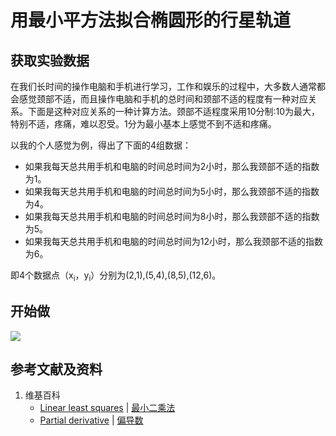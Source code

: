 # 用最小平方法拟合椭圆形的行星轨道

## 获取实验数据

在我们长时间的操作电脑和手机进行学习，工作和娱乐的过程中，大多数人通常都会感觉颈部不适，而且操作电脑和手机的总时间和颈部不适的程度有一种对应关系。下面是这种对应关系的一种计算方法。颈部不适程度采用10分制:10为最大，特别不适，疼痛，难以忍受。1分为最小基本上感觉不到不适和疼痛。


以我的个人感觉为例，得出了下面的4组数据：

- 如果我每天总共用手机和电脑的时间总时间为2小时，那么我颈部不适的指数为1。
- 如果我每天总共用手机和电脑的时间总时间为5小时，那么我颈部不适的指数为4。
- 如果我每天总共用手机和电脑的时间总时间为8小时，那么我颈部不适的指数为5。
- 如果我每天总共用手机和电脑的时间总时间为12小时，那么我颈部不适的指数为6。

即4个数据点（x<sub>i</sub>，y<sub>i</sub>）分别为(2,1),(5,4),(8,5),(12,6)。

## 开始做

![](/images/统计/最小平方法/用最小平方法拟合椭圆形的行星轨道/15a2.jpg)

## 参考文献及资料

1. 维基百科
	- [Linear least squares](https://en.wikipedia.org/wiki/Linear_least_squares) | [最小二乘法](https://zh.wikipedia.org/wiki/最小二乘法) 
	- [Partial derivative](https://en.wikipedia.org/wiki/Partial_derivative) | [偏导数](https://zh.wikipedia.org/wiki/偏导数) 